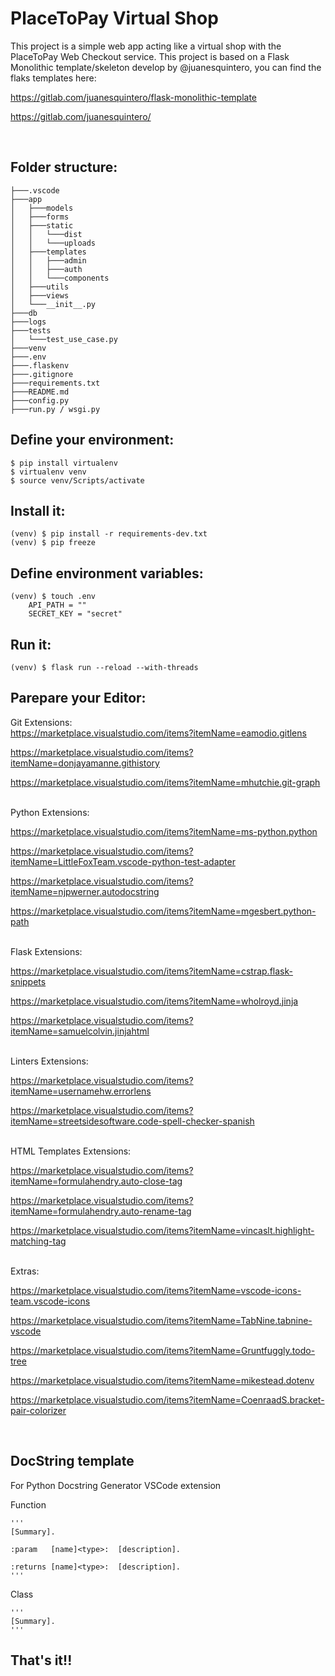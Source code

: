 # PlaceToPay Virtual Shop 

This project is a simple web app acting like a virtual shop
with the PlaceToPay Web Checkout service. This project  is based on a Flask Monolithic template/skeleton develop by @juanesquintero, you can find the flaks templates here:

https://gitlab.com/juanesquintero/flask-monolithic-template

https://gitlab.com/juanesquintero/

<br>

## Folder structure:

    ├───.vscode
    ├───app
    │   ├───models
    │   ├───forms
    │   ├───static
    │   │   └───dist
    │   │   └───uploads
    │   ├───templates
    │   │   ├───admin
    │   │   ├───auth
    │   │   └───components
    │   ├───utils
    │   ├───views
    │   └───__init__.py
    ├───db
    ├───logs
    ├───tests
    │   └───test_use_case.py
    ├───venv
    ├───.env
    ├───.flaskenv
    ├───.gitignore
    ├───requirements.txt
    ├───README.md
    ├───config.py
    ├───run.py / wsgi.py

## Define your environment:

    $ pip install virtualenv
    $ virtualenv venv
    $ source venv/Scripts/activate

## Install it:

    (venv) $ pip install -r requirements-dev.txt
    (venv) $ pip freeze

## Define environment variables:

    (venv) $ touch .env
        API_PATH = ""
        SECRET_KEY = "secret"

## Run it:

    (venv) $ flask run --reload --with-threads

## Parepare your Editor:

Git Extensions:
<br>
https://marketplace.visualstudio.com/items?itemName=eamodio.gitlens

https://marketplace.visualstudio.com/items?itemName=donjayamanne.githistory

https://marketplace.visualstudio.com/items?itemName=mhutchie.git-graph

<br>
Python Extensions:
<br>

https://marketplace.visualstudio.com/items?itemName=ms-python.python

https://marketplace.visualstudio.com/items?itemName=LittleFoxTeam.vscode-python-test-adapter

https://marketplace.visualstudio.com/items?itemName=njpwerner.autodocstring

https://marketplace.visualstudio.com/items?itemName=mgesbert.python-path

<br>
Flask Extensions:
<br>

https://marketplace.visualstudio.com/items?itemName=cstrap.flask-snippets

https://marketplace.visualstudio.com/items?itemName=wholroyd.jinja

https://marketplace.visualstudio.com/items?itemName=samuelcolvin.jinjahtml

<br>
Linters Extensions:
<br>

https://marketplace.visualstudio.com/items?itemName=usernamehw.errorlens

https://marketplace.visualstudio.com/items?itemName=streetsidesoftware.code-spell-checker-spanish

<br>
HTML Templates Extensions:
<br>

https://marketplace.visualstudio.com/items?itemName=formulahendry.auto-close-tag

https://marketplace.visualstudio.com/items?itemName=formulahendry.auto-rename-tag

https://marketplace.visualstudio.com/items?itemName=vincaslt.highlight-matching-tag

<br>
Extras:
<br>

https://marketplace.visualstudio.com/items?itemName=vscode-icons-team.vscode-icons

https://marketplace.visualstudio.com/items?itemName=TabNine.tabnine-vscode

https://marketplace.visualstudio.com/items?itemName=Gruntfuggly.todo-tree

https://marketplace.visualstudio.com/items?itemName=mikestead.dotenv

https://marketplace.visualstudio.com/items?itemName=CoenraadS.bracket-pair-colorizer


<br>

## DocString template 

For Python Docstring Generator VSCode extension

Function

    '''
    [Summary].

    :param   [name]<type>:  [description].

    :returns [name]<type>:  [description].
    '''

Class

    '''
    [Summary].
    '''

## That's it!!
